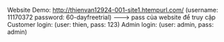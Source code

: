 Website Demo: http://thienvan12924-001-site1.htempurl.com/      (username: 11170372  password: 60-dayfreetrial) ---> pass của website để truy cập
Customer login: (user: thien, pass: 123)
Admin login: (user: admin, pass: admin)
